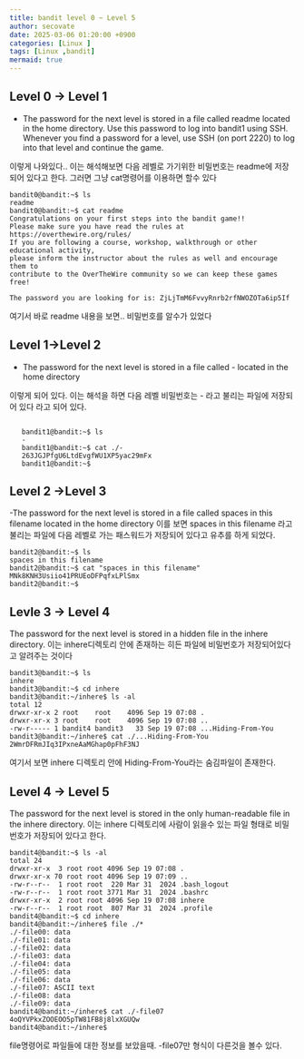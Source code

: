 ```yaml
---
title: bandit level 0 ~ Level 5
author: secovate
date: 2025-03-06 01:20:00 +0900
categories: [Linux ]
tags: [Linux ,bandit]
mermaid: true
---
```

## Level 0 -> Level 1

- The password for the next level is stored in a file called readme located in the home directory. Use this password to log into bandit1 using SSH. Whenever you find a password for a level, use SSH (on port 2220) to log into that level and continue the game.
 
이렇게 나와있다.. 이는 해석해보면 다음 레벨로 가기위한 비밀번호는 readme에 저장되어 있다고 한다. 
그러면 그냥 cat명령어를 이용하면 할수 있다
```shell
bandit0@bandit:~$ ls
readme
bandit0@bandit:~$ cat readme
Congratulations on your first steps into the bandit game!!
Please make sure you have read the rules at https://overthewire.org/rules/
If you are following a course, workshop, walkthrough or other educational activity,
please inform the instructor about the rules as well and encourage them to
contribute to the OverTheWire community so we can keep these games free!

The password you are looking for is: ZjLjTmM6FvvyRnrb2rfNWOZOTa6ip5If
``` 
여기서 바로 readme 내용을 보면.. 비밀번호를 알수가 있었다

## Level 1->Level 2

- The password for the next level is stored in a file called - located in the home directory 
 
 이렇게 되어 있다. 이는 해석을 하면 다음 레벨 비밀번호는 - 라고 불리는 파일에 저장되어 있다 라고 되어 있다.  
 ```shell
 
    bandit1@bandit:~$ ls
    -
    bandit1@bandit:~$ cat ./-
    263JGJPfgU6LtdEvgfWU1XP5yac29mFx
    bandit1@bandit:~$
 ```
 ## Level 2 ->Level 3

 -The password for the next level is stored in a file called spaces in this filename located in the home directory
 이를 보면 spaces in this filename 라고 불리는 파일에 다음 레벨로 가는 패스워드가 저장되어 있다고 유추를 하게 되었다. 
 ```shell
 bandit2@bandit:~$ ls
spaces in this filename
bandit2@bandit:~$ cat "spaces in this filename"
MNk8KNH3Usiio41PRUEoDFPqfxLPlSmx
bandit2@bandit:~$

 ```

## Levle 3 -> Level 4

The password for the next level is stored in a hidden file in the inhere directory. 
이는 inhere디렉토리 안에 존재하는 히든 파일에 비밀번호가 저장되어있다고 알려주는 것이다
```shell
bandit3@bandit:~$ ls
inhere
bandit3@bandit:~$ cd inhere
bandit3@bandit:~/inhere$ ls -al
total 12
drwxr-xr-x 2 root    root    4096 Sep 19 07:08 .
drwxr-xr-x 3 root    root    4096 Sep 19 07:08 ..
-rw-r----- 1 bandit4 bandit3   33 Sep 19 07:08 ...Hiding-From-You
bandit3@bandit:~/inhere$ cat ./...Hiding-From-You
2WmrDFRmJIq3IPxneAaMGhap0pFhF3NJ
```
여기서 보면 inhere 디렉토리 안에 Hiding-From-You라는 숨김파일이 존재한다.

## Level 4 -> Level 5

The password for the next level is stored in the only human-readable file in the inhere directory. 
이는 inhere 디렉토리에 사람이 읽을수 있는 파일 형태로 비밀번호가 저장되어 있다고 한다. 
```shell
bandit4@bandit:~$ ls -al
total 24
drwxr-xr-x  3 root root 4096 Sep 19 07:08 .
drwxr-xr-x 70 root root 4096 Sep 19 07:09 ..
-rw-r--r--  1 root root  220 Mar 31  2024 .bash_logout
-rw-r--r--  1 root root 3771 Mar 31  2024 .bashrc
drwxr-xr-x  2 root root 4096 Sep 19 07:08 inhere
-rw-r--r--  1 root root  807 Mar 31  2024 .profile
bandit4@bandit:~$ cd inhere
bandit4@bandit:~/inhere$ file ./*
./-file00: data
./-file01: data
./-file02: data
./-file03: data
./-file04: data
./-file05: data
./-file06: data
./-file07: ASCII text
./-file08: data
./-file09: data
bandit4@bandit:~/inhere$ cat ./-file07
4oQYVPkxZOOEOO5pTW81FB8j8lxXGUQw
bandit4@bandit:~/inhere$
```
file명령어로 파일들에 대한 정보를 보았을때. -file07만 형식이 다른것을 볼수 있다. 
